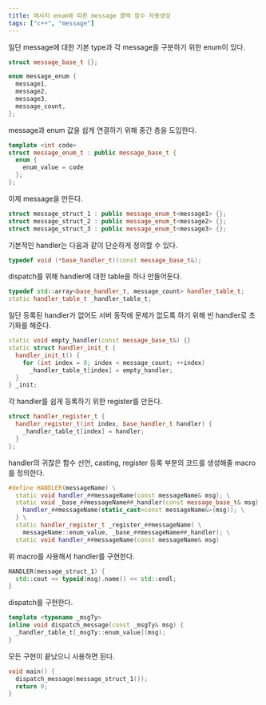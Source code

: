```yaml
---
title: 메시지 enum에 따른 message 콜백 함수 자동생성
tags: ["c++", "message"]
---
```


일단 message에 대한 기본 type과 각 message을 구분하기 위한 enum이 있다.

```cpp
struct message_base_t {};

enum message_enum {
  message1,
  message2,
  message3,
  message_count,
};
```

message과 enum 값을 쉽게 연결하기 위해 중간 층을 도입한다.

```cpp
template <int code>
struct message_enum_t : public message_base_t {
  enum {
    enum_value = code
  };
};
```

이제 message을 만든다.

```cpp
struct message_struct_1 : public message_enum_t<message1> {};
struct message_struct_2 : public message_enum_t<message2> {};
struct message_struct_3 : public message_enum_t<message3> {};
```

기본적인 handler는 다음과 같이 단순하게 정의할 수 있다.

```cpp
typedef void (*base_handler_t)(const message_base_t&);
```

dispatch를 위해 handler에 대한 table을 하나 만들어둔다.

```cpp
typedef std::array<base_handler_t, message_count> handler_table_t;
static handler_table_t _handler_table_t;
```

일단 등록된 handler가 없어도 서버 동작에 문제가 없도록 하기 위해 빈 handler로 초기화를 해준다.

```cpp
static void empty_handler(const message_base_t&) {}
static struct handler_init_t {
  handler_init_t() {
    for (int index = 0; index < message_count; ++index)
      _handler_table_t[index] = empty_handler;
  }
} _init;
```

각 handler를 쉽게 등록하기 위한 register를 만든다.

```cpp
struct handler_register_t {
  handler_register_t(int index, base_handler_t handler) {
    _handler_table_t[index] = handler;
  }
};
```

handler의 귀찮은 함수 선언, casting, register 등록 부분의 코드를 생성해줄 macro를 정의한다.

```cpp
#define HANDLER(messageName) \
  static void handler_##messageName(const messageName& msg); \
  static void _base_##messageName##_handler(const message_base_t& msg) { \
    handler_##messageName(static_cast<const messageName&>(msg)); \
  } \
  static handler_register_t _register_##messageName( \
    messageName::enum_value, _base_##messageName##_handler); \
  static void handler_##messageName(const messageName& msg)
```

위 macro를 사용해서 handler를 구현한다.

```cpp
HANDLER(message_struct_1) {
  std::cout << typeid(msg).name() << std::endl;
}
```

dispatch를 구현한다.

```cpp
template <typename _msgTy>
inline void dispatch_message(const _msgTy& msg) {
  _handler_table_t[_msgTy::enum_value](msg);
}
```

모든 구현이 끝났으니 사용하면 된다.

```cpp
void main() {
  dispatch_message(message_struct_1());
  return 0;
}
```
